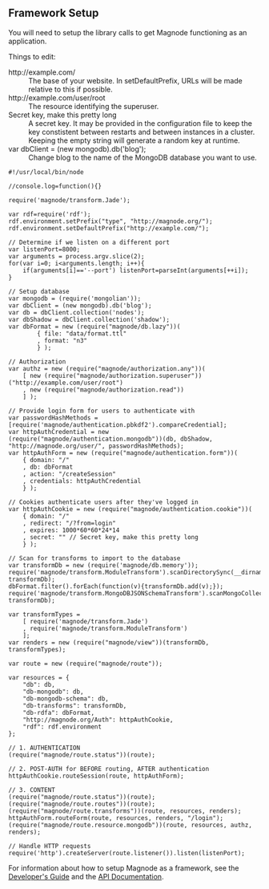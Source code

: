 ## Framework Setup
You will need to setup the library calls to get Magnode functioning as an application.

Things to edit:

<dl>
<dt>http://example.com/</dt><dd>The base of your website. In setDefaultPrefix, URLs will be made relative to this if possible.</dd>
<dt>http://example.com/user/root</dt><dd>The resource identifying the superuser.</dd>
<dt>Secret key, make this pretty long</dt><dd>A secret key. It may be provided in the configuration file to keep the key constistent between restarts and between instances in a cluster. Keeping the empty string will generate a random key at runtime.</dd>
<dt>var dbClient = (new mongodb).db('blog');</dt><dd>Change blog to the name of the MongoDB database you want to use.</dd>
</dl>


	#!/usr/local/bin/node

	//console.log=function(){}

	require('magnode/transform.Jade');

	var rdf=require('rdf');
	rdf.environment.setPrefix("type", "http://magnode.org/");
	rdf.environment.setDefaultPrefix("http://example.com/");

	// Determine if we listen on a different port
	var listenPort=8000;
	var arguments = process.argv.slice(2);
	for(var i=0; i<arguments.length; i++){
		if(arguments[i]=='--port') listenPort=parseInt(arguments[++i]);
	}

	// Setup database
	var mongodb = (require('mongolian'));
	var dbClient = (new mongodb).db('blog');
	var db = dbClient.collection('nodes');
	var dbShadow = dbClient.collection('shadow');
	var dbFormat = new (require("magnode/db.lazy"))(
			{ file: "data/format.ttl"
			, format: "n3"
			} );

	// Authorization
	var authz = new (require("magnode/authorization.any"))(
		[ new (require("magnode/authorization.superuser"))("http://example.com/user/root")
		, new (require("magnode/authorization.read"))
		] );

	// Provide login form for users to authenticate with
	var passwordHashMethods = [require('magnode/authentication.pbkdf2').compareCredential];
	var httpAuthCredential = new (require("magnode/authentication.mongodb"))(db, dbShadow, "http://magnode.org/user/", passwordHashMethods);
	var httpAuthForm = new (require("magnode/authentication.form"))(
		{ domain: "/"
		, db: dbFormat
		, action: "/createSession"
		, credentials: httpAuthCredential
		} );

	// Cookies authenticate users after they've logged in
	var httpAuthCookie = new (require("magnode/authentication.cookie"))(
		{ domain: "/"
		, redirect: "/?from=login"
		, expires: 1000*60*60*24*14
		, secret: "" // Secret key, make this pretty long
		} );

	// Scan for transforms to import to the database
	var transformDb = new (require('magnode/db.memory'));
	require('magnode/transform.ModuleTransform').scanDirectorySync(__dirname+'/lib', transformDb);
	dbFormat.filter().forEach(function(v){transformDb.add(v);});
	require('magnode/transform.MongoDBJSONSchemaTransform').scanMongoCollection(db, transformDb);

	var transformTypes =
		[ require('magnode/transform.Jade')
		, require('magnode/transform.ModuleTransform')
		];
	var renders = new (require("magnode/view"))(transformDb, transformTypes);

	var route = new (require("magnode/route"));

	var resources = {
		"db": db,
		"db-mongodb": db,
		"db-mongodb-schema": db,
		"db-transforms": transformDb,
		"db-rdfa": dbFormat,
		"http://magnode.org/Auth": httpAuthCookie,
		"rdf": rdf.environment
	};

	// 1. AUTHENTICATION
	(require("magnode/route.status"))(route);

	// 2. POST-AUTH for BEFORE routing, AFTER authentication
	httpAuthCookie.routeSession(route, httpAuthForm);

	// 3. CONTENT
	(require("magnode/route.status"))(route);
	(require("magnode/route.routes"))(route);
	(require("magnode/route.transforms"))(route, resources, renders);
	httpAuthForm.routeForm(route, resources, renders, "/login");
	(require("magnode/route.resource.mongodb"))(route, resources, authz, renders);

	// Handle HTTP requests
	require('http').createServer(route.listener()).listen(listenPort);

For information about how to setup Magnode as a framework, see the [Developer's Guide](#developer) and the [API Documentation](#api).
